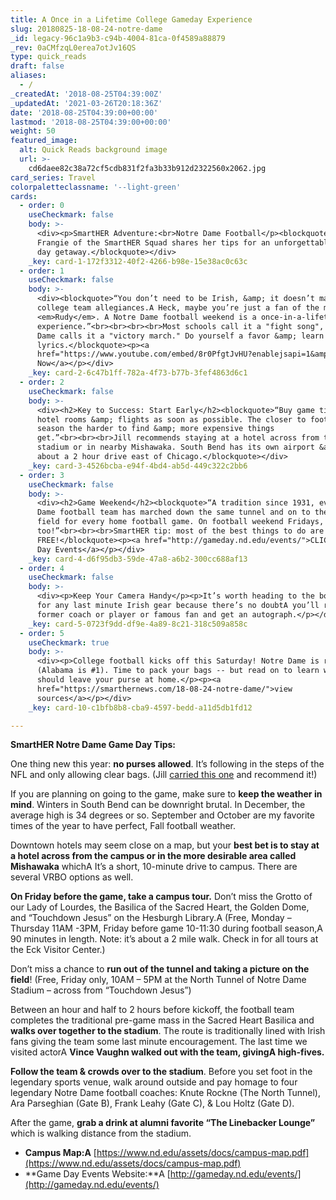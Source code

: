 ```yaml
---
title: A Once in a Lifetime College Gameday Experience
slug: 20180825-18-08-24-notre-dame
_id: legacy-96c1a9b3-c94b-4004-81ca-0f4589a88879
_rev: 0aCMfzqL0erea7otJv16QS
type: quick_reads
draft: false
aliases:
  - /
_createdAt: '2018-08-25T04:39:00Z'
_updatedAt: '2021-03-26T20:18:36Z'
date: '2018-08-25T04:39:00+00:00'
lastmod: '2018-08-25T04:39:00+00:00'
weight: 50
featured_image:
  alt: Quick Reads background image
  url: >-
    cd6daee82c38a72cf5cdb831f2fa3b33b912d2322560x2062.jpg
card_series: Travel
colorpaletteclassname: '--light-green'
cards:
  - order: 0
    useCheckmark: false
    body: >-
      <div><p>SmartHER Adventure:<br>Notre Dame Football</p><blockquote>Jill
      Frangie of the SmartHER Squad shares her tips for an unforgettable, game
      day getaway.</blockquote></div>
    _key: card-1-172f3312-40f2-4266-b98e-15e38ac0c63c
  - order: 1
    useCheckmark: false
    body: >-
      <div><blockquote>“You don’t need to be Irish, &amp; it doesn’t matter your
      college team allegiances.A Heck, maybe you’re just a fan of the movieA
      <em>Rudy</em>. A Notre Dame football weekend is a once-in-a-lifetime
      experience.”<br><br><br><br>Most schools call it a "fight song", but Notre
      Dame calls it a "victory march." Do yourself a favor &amp; learn the
      lyrics.</blockquote><p><a
      href="https://www.youtube.com/embed/8r0PfgtJvHU?enablejsapi=1&amp;autoplay=1&amp;rel=0">Watch
      Now</a></p></div>
    _key: card-2-6c47b1ff-782a-4f73-b77b-3fef4863d6c1
  - order: 2
    useCheckmark: false
    body: >-
      <div><h2>Key to Success: Start Early</h2><blockquote>“Buy game tickets,
      hotel rooms &amp; flights as soon as possible. The closer to football
      season the harder to find &amp; more expensive things
      get.”<br><br><br>Jill recommends staying at a hotel across from the
      stadium or in nearby Mishawaka. South Bend has its own airport &amp; is
      about a 2 hour drive east of Chicago.</blockquote></div>
    _key: card-3-4526bcba-e94f-4bd4-ab5d-449c322c2bb6
  - order: 3
    useCheckmark: false
    body: >-
      <div><h2>Game Weekend</h2><blockquote>“A tradition since 1931, every Notre
      Dame football team has marched down the same tunnel and on to the same
      field for every home football game. On football weekend Fridays, you can
      too!”<br><br><br>SmartHER tip: most of the best things to do are
      FREE!</blockquote><p><a href="http://gameday.nd.edu/events/">CLICK: Game
      Day Events</a></p></div>
    _key: card-4-d6f95db3-59de-47a8-a6b2-300cc688af13
  - order: 4
    useCheckmark: false
    body: >-
      <div><p>Keep Your Camera Handy</p><p>It’s worth heading to the bookstore
      for any last minute Irish gear because there’s no doubtA you’ll run into a
      former coach or player or famous fan and get an autograph.</p></div>
    _key: card-5-0723f9dd-df9e-4a89-8c21-318c509a858c
  - order: 5
    useCheckmark: true
    body: >-
      <div><p>College football kicks off this Saturday! Notre Dame is ranked #12
      (Alabama is #1). Time to pack your bags -- but read on to learn why you
      should leave your purse at home.</p><p><a
      href="https://smarthernews.com/18-08-24-notre-dame/">view
      sources</a></p></div>
    _key: card-10-c1bfb8b8-cba9-4597-bedd-a11d5db1fd12

---
```

**SmartHER Notre Dame Game Day Tips:**

One thing new this year: **no purses allowed**. It’s following in the steps of the NFL and only allowing clear bags. (Jill [carried this one](https://www.amazon.com/ideas/amzn1.account.AH4ZMJ4VF3WWP37RLCXPNWDRGAZA/QHZSAPPBX4C0) and recommend it!)

If you are planning on going to the game, make sure to **keep the weather in mind**. Winters in South Bend can be downright brutal. In December, the average high is 34 degrees or so. September and October are my favorite times of the year to have perfect, Fall football weather.

Downtown hotels may seem close on a map, but your **best bet is to stay at a hotel across from the campus or in the more desirable area called Mishawaka** whichA It’s a short, 10-minute drive to campus. There are several VRBO options as well.

**On Friday before the game, take a campus tour.** Don’t miss the Grotto of our Lady of Lourdes, the Basilica of the Sacred Heart, the Golden Dome, and “Touchdown Jesus” on the Hesburgh Library.A (Free, Monday – Thursday 11AM -3PM, Friday before game 10-11:30 during football season,A 90 minutes in length. Note: it’s about a 2 mile walk. Check in for all tours at the Eck Visitor Center.)

Don’t miss a chance to **run out of the tunnel and taking a picture on the field**! (Free, Friday only, 10AM – 5PM at the North Tunnel of Notre Dame Stadium – across from “Touchdown Jesus”)

Between an hour and half to 2 hours before kickoff, the football team completes the traditional pre-game mass in the Sacred Heart Basilica and **walks over together to the stadium**. The route is traditionally lined with Irish fans giving the team some last minute encouragement. The last time we visited actorA **Vince Vaughn walked out with the team, givingA high-fives.**

**Follow the team & crowds over to the stadium**. Before you set foot in the legendary sports venue, walk around outside and pay homage to four legendary Notre Dame football coaches: Knute Rockne (The North Tunnel), Ara Parseghian (Gate B), Frank Leahy (Gate C), & Lou Holtz (Gate D).

After the game, **grab a drink at alumni favorite “The Linebacker Lounge”** which is walking distance from the stadium.

* **Campus Map:A** [https://www.nd.edu/assets/docs/campus-map.pdf](https://www.nd.edu/assets/docs/campus-map.pdf)
* **Game Day Events Website:**A [http://gameday.nd.edu/events/](http://gameday.nd.edu/events/)